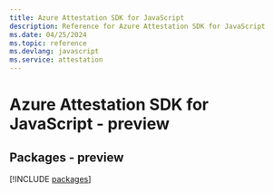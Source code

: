 ```yaml
---
title: Azure Attestation SDK for JavaScript
description: Reference for Azure Attestation SDK for JavaScript
ms.date: 04/25/2024
ms.topic: reference
ms.devlang: javascript
ms.service: attestation
---
```

# Azure Attestation SDK for JavaScript - preview
## Packages - preview
[!INCLUDE [packages](attestation-index.md)]